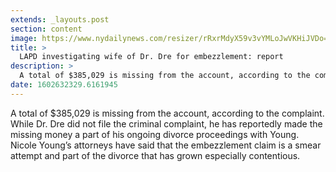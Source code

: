```yaml
--- 
extends: _layouts.post 
section: content 
image: https://www.nydailynews.com/resizer/rRxrMdyX59v3vYMLoJwVKHiJVDo=/1200x0/center/middle/cloudfront-us-east-1.images.arcpublishing.com/tronc/HA2T7B6WLFGH7BBVTZODYZBRTU.jpg 
title: > 
  LAPD investigating wife of Dr. Dre for embezzlement: report 
description: > 
  A total of $385,029 is missing from the account, according to the complaint.While Dr. Dre did not file the criminal complaint, he has reportedly made the missing money a part of his ongoing divorce proceedings with Young.Nicole Young’s attorneys have said that the embezzlement claim is a smear attempt and part of the divorce that has grown especially contentious. 
date: 1602632329.6161945 
--- 
```

A total of $385,029 is missing from the account, according to the complaint. While Dr. Dre did not file the criminal complaint, he has reportedly made the missing money a part of his ongoing divorce proceedings with Young. Nicole Young’s attorneys have said that the embezzlement claim is a smear attempt and part of the divorce that has grown especially contentious.
